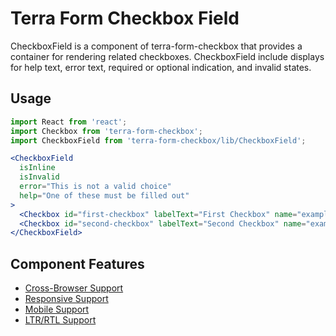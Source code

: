 # Terra Form Checkbox Field

CheckboxField is a component of terra-form-checkbox that provides a container for rendering related checkboxes. CheckboxField include displays for help text, error text, required or optional indication, and invalid states.


## Usage

```jsx
import React from 'react';
import Checkbox from 'terra-form-checkbox';
import CheckboxField from 'terra-form-checkbox/lib/CheckboxField';

<CheckboxField
  isInline
  isInvalid
  error="This is not a valid choice"
  help="One of these must be filled out"
>
  <Checkbox id="first-checkbox" labelText="First Checkbox" name="example" defaultChecked />
  <Checkbox id="second-checkbox" labelText="Second Checkbox" name="example" />
</CheckboxField>
```

## Component Features

 * [Cross-Browser Support](https://github.com/cerner/terra-ui/blob/master/src/terra-dev-site/contributing/ComponentStandards.e.contributing.md#cross-browser-support)
 * [Responsive Support](https://github.com/cerner/terra-ui/blob/master/src/terra-dev-site/contributing/ComponentStandards.e.contributing.md#responsive-support)
 * [Mobile Support](https://github.com/cerner/terra-ui/blob/master/src/terra-dev-site/contributing/ComponentStandards.e.contributing.md#mobile-support)
 * [LTR/RTL Support](https://github.com/cerner/terra-core/wiki/Component-Features#ltr--rtl-support)

